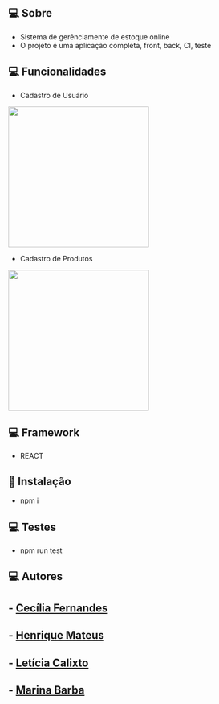 ## 💻 Sobre
- Sistema de gerênciamente de estoque online
- O projeto é uma aplicação completa, front, back, CI, teste

## 💻 Funcionalidades
- Cadastro de Usuário

<img align="center" height="280" src="https://user-images.githubusercontent.com/81197715/205106659-49a21979-71fc-48fc-be6f-2757339fba75.png">

- Cadastro de Produtos

<img align="center" height="280" src="https://user-images.githubusercontent.com/81197715/205110020-b69de72b-b268-4ced-81a9-b0f0ff67fbc6.png">


## 💻 Framework
- REACT

## 🔧 Instalação
- npm i

## 💻 Testes
- npm run test

## 💻 Autores
## - [Cecília Fernandes](https://github.com/ninth-in)
## - [Henrique Mateus](https://github.com/HenriqueMAlves)
## - [Letícia Calixto](https://github.com/LeticiaCalixto)
## - [Marina Barba](https://github.com/marinabribeiro)
